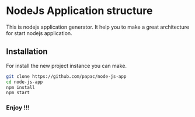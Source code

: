 # NodeJs Application structure

This is nodejs application generator.
It help you to make a great architecture for start nodejs application.

## Installation

For install the new project instance you can make.

```bash
git clone https://github.com/papac/node-js-app
cd node-js-app
npm install
npm start
```

### Enjoy !!!
